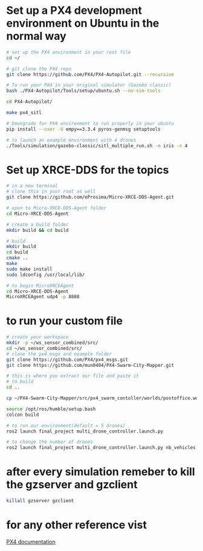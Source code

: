 # Set up a PX4 development environment on Ubuntu in the normal way
```bash
# set up the PX4 environment in your root file
cd ~/

# git clone the PX4 repo
git clone https://github.com/PX4/PX4-Autopilot.git --recursive

# To run your PX4 in your original simulator (Gazebo classic)
bash ./PX4-Autopilot/Tools/setup/ubuntu.sh --no-sim-tools

cd PX4-Autopilot/

make px4_sitl

# Downgrade for PX4 environment to run properly in your ubuntu
pip install --user -U empy==3.3.4 pyros-genmsg setuptools

# to launch an example environment with 4 drones
./Tools/simulation/gazebo-classic/sitl_multiple_run.sh -m iris -n 4
```

# Set up XRCE-DDS for the topics
```bash
# in a new terminal 
# clone this in your root as well
git clone https://github.com/eProsima/Micro-XRCE-DDS-Agent.git

# open to Micro-XRCE-DDS-Agent folder
cd Micro-XRCE-DDS-Agent 

# create a build folder 
mkdir build && cd build

# build
mkdir build
cd build
cmake ..
make
sudo make install
sudo ldconfig /usr/local/lib/

# to begin MicroXRCEAgent
cd Micro-XRCE-DDS-Agent 
MicroXRCEAgent udp4 -p 8888
```

# to run your custom file
```bash
# create your workspace 
mkdir -p ~/ws_sensor_combined/src/
cd ~/ws_sensor_combined/src/
# clone the px4_msgs and example folder
git clone https://github.com/PX4/px4_msgs.git
git clone https://github.com/mun0404/PX4-Swarm-City-Mapper.git

# this is where you extract our file and paste it
# to build
cd ..

cp ~/PX4-Swarm-City-Mapper/src/px4_swarm_contoller/worlds/postoffice.world ~/PX4-Autopilot/Tools/simulation/gazebo-classic/sitl_gazebo-classic/worlds/

source /opt/ros/humble/setup.bash
colcon build

# to run our environment(default = 5 drones)
ros2 launch final_project multi_drone_controller.launch.py

# to change the number of drones
ros2 launch final_project multi_drone_controller.launch.py nb_vehicles:=<number of drones>
```

# after every simulation remeber to kill the gzserver and gzclient
```bash
killall gzserver gzclient
```

# for any other reference vist
[PX4 documentation](https://docs.px4.io/main/en/ros2/user_guide.html#install-px4)